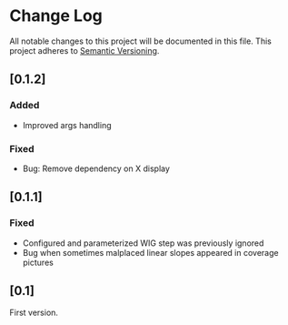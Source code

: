 # Change Log
All notable changes to this project will be documented in this file.
This project adheres to [Semantic Versioning](http://semver.org/).


## [0.1.2]

### Added
- Improved args handling

### Fixed
- Bug: Remove dependency on X display



## [0.1.1]
### Fixed
- Configured and parameterized WIG step was previously ignored
- Bug when sometimes malplaced linear slopes appeared in coverage pictures
	
## [0.1]
First version.

